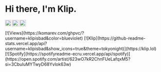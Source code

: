 <h1> Hi there, I'm Klip.</h1>

<a href="https://klip.lol">
  <img align="left" alt="Website" width="20px" src="https://raw.githubusercontent.com/klipisbad/klipisbad/main/website.svg" />
</a>
<a href="https://twitter.com/klipisbad">
  <img align="left" alt="Twitter" width="21px" src="https://raw.githubusercontent.com/klipisbad/klipisbad/main/twitter.svg" />
</a>
<a href="https://discord.klip.lol">
  <img align="left" alt="Discord" width="21px" src="https://raw.githubusercontent.com/klipisbad/klipisbad/main/discord-round.svg" />
</a>

<br />
<br />
[![Views](https://komarev.com/ghpvc/?username=klipisbad&color=blueviolet)
[![Klip](https://github-readme-stats.vercel.app/api?username=klipisbad&show_icons=true&theme=tokyonight)](https://klip.lol)
[![Spotify](https://spotifyreadme-ecru.vercel.app/api/spotify)](https://open.spotify.com/artist/623wO7kR2ChnFUeLafqxM5?si=3CbuIuMYTwyD68Yvlok63w)
